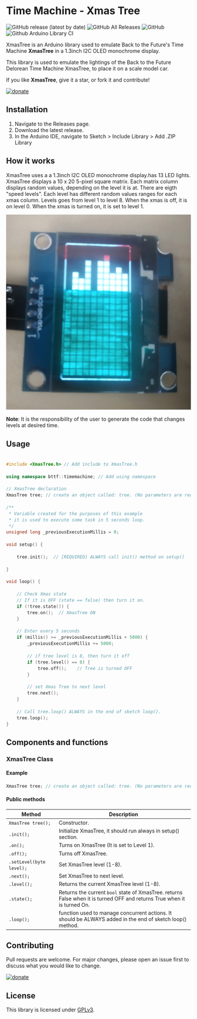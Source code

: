 # Time Machine - Xmas Tree

![GitHub release (latest by date)](https://img.shields.io/github/v/release/Zerfoinder/TimeMachine_XmasTree)
![GitHub All Releases](https://img.shields.io/github/downloads/Zerfoinder/TimeMachine_XmasTree/total)
![GitHub](https://img.shields.io/github/license/Zerfoinder/TimeMachine_XmasTree)
![Github Arduino Library CI](https://github.com/Zerfoinder/TimeMachine_XmasTree/workflows/Github%20Arduino%20Library%20CI/badge.svg)

XmasTree is an Arduino library used to emulate Back to the Future's Time Machine **XmasTree** in a 1.3inch I2C OLED monochrome display.

This library is used to emulate the lightings of the Back to the Future Delorean Time Machine XmasTree, to place it on a scale model car.

If you like **XmasTree**, give it a star, or fork it and contribute!

[![donate](https://img.shields.io/badge/donate-PayPal-blue.svg)](https://paypal.me/zerfoinder)

## Installation

1. Navigate to the Releases page.
1. Download the latest release.
1. In the Arduino IDE, navigate to Sketch > Include Library > Add .ZIP Library

## How it works

XmasTree uses a a 1.3inch I2C OLED monochrome display.has 13 LED lights.
XmasTree displays a 10 x 20 5-pixel square matrix. Each matrix column displays random values, depending on the level it is at.
There are eigth "speed levels". Each level has different random values ranges for each xmas column. Levels goes from level 1 to level 8.
When the xmas is off, it is on level 0.
When the xmas is turned on,  it is set to level 1.

![image info](./extras/oled_display.jpeg)

**Note**: It is the responsibility of the user to generate the code that changes levels at desired time.

## Usage

```C++

#include <XmasTree.h> // Add include to XmasTree.h

using namespace bttf::timemachine; // Add using namespace

// XmasTree declaration
XmasTree tree; // create an object called: tree. (No parameters are required)

/**
 * Variable created for the purposes of this example
 * it is used to execute some task in 5 seconds loop.
 */
unsigned long _previousExecutionMillis = 0;

void setup() {

    tree.init();  // [REQUIRED] ALWAYS call init() method on setup()

}

void loop() {

    // Check Xmas state
    // If it is OFF (state == false) then turn it on.
    if (!tree.state()) {
        tree.on();  // XmasTree ON
    }

    // Enter every 5 seconds
    if (millis() >= _previousExecutionMillis + 5000) {
        _previousExecutionMillis += 5000;

        // if tree level is 8, then turn it off
        if (tree.level() == 8) {
            tree.off();    // Tree is turned OFF
        }

        // set Xmas Tree to next level
        tree.next();
    }

    // Call tree.loop() ALWAYS in the end of sketch loop().
    tree.loop();
}
```

## Components and functions

### XmasTree Class

#### Example

```C++
XmasTree tree; // create an object called: tree. (No parameters are required).
```

#### Public methods

| Method | Description |
| ---------- | ----------- |
| `XmasTree tree();` | Constructor. |
| `.init();` | Initialize XmasTree, it should run always in setup() section. |
| `.on();`   | Turns on XmasTree (It is set to Level 1). |
| `.off();`  | Turns off XmasTree. |
| `.setLevel(byte level);`    | Set XmasTree level (1-8). |
| `.next();`    | Set XmasTree to next level. |
| `.level();`    | Returns the current XmasTree level (1-8). |
| `.state();`    | Returns the current `bool` state of XmasTree. returns False when it is turned OFF and returns True when it is turned On. |
| `.loop();`    | function used to manage concurrent actions. It should be ALWAYS added in the end of sketch loop() method. |

## Contributing

Pull requests are welcome. For major changes, please open an issue first to discuss what you would like to change.

[![donate](https://img.shields.io/badge/donate-PayPal-blue.svg)](https://paypal.me/zerfoinder)

## License

This library is licensed under [GPLv3](https://www.gnu.org/licenses/quick-guide-gplv3.html).
